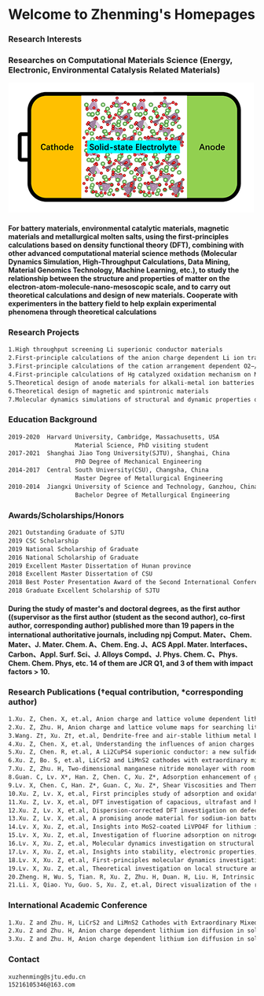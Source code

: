 # Welcome to Zhenming's Homepages


### Research Interests

### Researches on Computational Materials Science (Energy, Electronic, Environmental Catalysis Related Materials)

<img src="https://github.com/zhenming-xu/zhenming-xu/blob/gh-pages/Glassy%20Solid%20Electrolyte.png" alt="GitHub" title="GitHub" width="500" height="264">

#### For battery materials, environmental catalytic materials, magnetic materials and metallurgical molten salts, using the first-principles calculations based on density functional theory (DFT), combining with other advanced computational material science methods (**Molecular Dynamics Simulation, High-Throughput Calculations, Data Mining, Material Genomics Technology, Machine Learning, etc.**), to study the relationship between the structure and properties of matter on the electron-atom-molecule-nano-mesoscopic scale, and to carry out theoretical calculations and design of new materials. Cooperate with experimenters in the battery field to help explain experimental phenomena through theoretical calculations


### Research Projects

```markdown
1.High throughput screening Li superionic conductor materials
2.First-principle calculations of the anion charge dependent Li ion transport in bulk and electrode/electrolyte interface of Li-ion batteries
3.First-principle calculations of the cation arrangement dependent O2−/O− redox process in Li-rich Mn-based cathode materials
4.First-principle calculations of Hg catalyzed oxidation mechanism on MoS2 surface
5.Theoretical design of anode materials for alkali-metal ion batteries
6.Theoretical design of magnetic and spintronic materials
7.Molecular dynamics simulations of structural and dynamic properties of molten salts
```


### Education Background

```markdown
2019-2020  Harvard University, Cambridge, Massachusetts, USA    
                   Material Science, PhD visiting student
2017-2021  Shanghai Jiao Tong University(SJTU), Shanghai, China                         
                   PhD Degree of Mechanical Engineering
2014-2017  Central South University(CSU), Changsha, China           
                   Master Degree of Metallurgical Engineering               
2010-2014  Jiangxi University of Science and Technology, Ganzhou, China            
                   Bachelor Degree of Metallurgical Engineering 
```


### Awards/Scholarships/Honors 

```markdown
2021 Outstanding Graduate of SJTU
2019 CSC Scholarship
2019 National Scholarship of Graduate 
2016 National Scholarship of Graduate
2019 Excellent Master Dissertation of Hunan province
2018 Excellent Master Dissertation of CSU
2018 Best Poster Presentation Award of the Second International Conference on Energy Storage Materials
2018 Graduate Excellent Scholarship of SJTU
```


#### During the study of master's and doctoral degrees, as the first author ((supervisor as the first author (student as the second author), co-first author, corresponding author) published more than 19 papers in the international authoritative journals, including npj Comput. Mater、Chem. Mater、J. Mater. Chem. A、Chem. Eng. J、ACS Appl. Mater. Interfaces、Carbon、Appl. Surf. Sci、J. Alloys Compd、J. Phys. Chem. C、Phys. Chem. Chem. Phys, etc. 14 of them are JCR Q1, and 3 of them with impact factors > 10. 

### Research Publications (†equal contribution, *corresponding author)

```markdown
1.Xu. Z, Chen. X, et.al, Anion charge and lattice volume dependent lithium ion migration in compounds with fcc anion sublattices. npj Comput Mater. 2020, 6, 47. (IF = 9.34，JCR Q1)
2.Xu. Z, Zhu. H, Anion charge and lattice volume maps for searching lithium superionic conductors. Chem. Mater. 2020, 32, 4618. (IF = 9.57，JCR Q1)
3.Wang. Z†, Xu. Z†, et.al, Dendrite-free and air-stable lithium metal batteries enabled by electroless plating with aluminum fluoride. J. Mater. Chem. A. 2020, 8, 9218. (co-first author，IF = 11.30，JCR Q1)
4.Xu. Z, Chen. X, et.al, Understanding the influences of anion charges on Li ion diffusion in a new solid-state electrolyte, Li3LaI6. Chem. Mater. 2019, 31, 7425.  (IF = 9.57，JCR Q1)
5.Xu. Z, Chen. R, et.al, A Li2CuPS4 superionic conductor: a new sulfide-based solid-state electrolyte. J. Mater. Chem. A. 2019, 7, 12645. (IF = 11.30，JCR Q1)
6.Xu. Z, Bo. S, et.al, LiCrS2 and LiMnS2 cathodes with extraordinary mixed electron−ion conductivities and favorable interfacial compatibilities with sulfide electrolyte. ACS Appl. Mater. Interfaces. 2018, 10, 36941. (IF = 8.76，JCR Q1)
7.Xu. Z, Zhu. H, Two-dimensional manganese nitride monolayer with room temperature rigid ferromagnetism under strain. J. Phys. Chem. C. 2018, 122, 14918. (IF = 4.19，JCR Q1)
8.Guan. C, Lv. X*, Han. Z, Chen. C, Xu. Z*, Adsorption enhancement of graphene for fluorine and chlorine from water, Appl. Surf. Sci.  2020, 516, 146157. (co-corresponding author，IF = 6.18，JCR Q1)
9.Lv. X, Chen. C, Han. Z*, Guan. C, Xu. Z*, Shear Viscosities and Thermal Conductivity of NaF-AlF3 Molten Salts: A Non-Equilibrium Molecular Dynamics Study. J. Fluorine. Chem. 2021, 241, 109675. (co-corresponding author，IF = 2.33，JCR Q2)
10.Xu. Z, Lv. X, et.al, First principles study of adsorption and oxidation mechanism of elemental mercury by HCl over MoS2 (100) surface. Chem. Eng J. 2017, 308, 1225.  (IF = 10.65，JCR Q1)
11.Xu. Z, Lv. X, et.al, DFT investigation of capacious, ultrafast and highly conductive hexagonal Cr2C and V2C monolayers as anode materials for high-performance lithium-ion batteries. Phys. Chem. Chem. Phys. 2017, 19, 7807.  (IF = 3.43，JCR Q1)
12.Xu. Z, Lv. X, et.al, Dispersion-corrected DFT investigation on defect chemistry and potassium migration in potassium-graphite intercalation compounds for potassium ion batteries anode materials. Carbon. 2016, 107, 885. (IF = 8.82，JCR Q1)
13.Xu. Z, Lv. X, et.al, A promising anode material for sodium-ion battery with high capacity and high diffusion ability: graphyne and graphdiyne. RSC Adv. 2016, 6, 25594. (IF = 3.12，JCR Q1)
14.Lv. X, Xu. Z, et.al, Insights into MoS2-coated LiVPO4F for lithium ion batteries: A first-principles investigation. J. Alloys Compd. 2016, 681, 253. (IF = 4.65，JCR Q1)
15.Lv. X, Xu. Z, et.al, Investigation of fluorine adsorption on nitrogen doped MgAl2O4 surface by first-principles. Appl. Surf. Sci. 2016, 376, 97. (IF = 6.18, JCR Q1)
16.Lv. X, Xu. Z, et.al, Molecular dynamics investigation on structural and transport properties of Na3AlF6–Al2O3 molten salt. J. Mol. Liq. 2016, 221, 26. (IF = 5.06，JCR Q1)
17.Lv. X, Xu. Z, et.al, Insights into stability, electronic properties, defect properties and Li ions migration of Na, Mg and Al-doped LiVPO4F for cathode materials of lithium ion batteries: A first-principles investigation. J. Solid State Chem. 2016, 239, 228. (IF = 2.73，JCR Q2)
18.Lv. X, Xu. Z, et.al, First-principles molecular dynamics investigation on Na3AlF6 molten salt. J. Fluorine. Chem. 2016, 185, 42. (IF = 2.33, JCR Q2)
19.Lv. X, Xu. Z, et.al, Theoretical investigation on local structure and transport properties of NaF-AlF3 molten salts under electric field environment. J. Mol. Struct. 2016, 1117, 105. (IF = 2.46，JCR Q2)
20.Zheng. H, Wu. S, Tian. R, Xu. Z, Zhu. H, Duan. H, Liu. H, Intrinsic lithiophilicity of Li–garnet electrolytes enabling high‐rate lithium cycling. Adv. Funct. Mater. 2020, 30, 1906189. (IF = 16.84，JCR Q1)
21.Li. X, Qiao. Yu, Guo. S, Xu. Z, et.al, Direct visualization of the reversible O2−/O− redox process in Li-rich cathode materials. Adv. Mater. 2018, 1705197. (IF = 27.40，JCR Q1)
```


### International Academic Conference

```markdown
1.Xu. Z and Zhu. H, LiCrS2 and LiMnS2 Cathodes with Extraordinary Mixed Electron-Ion Conductivities and Favorable Interfacial Compatibilities with Sulfide Electrolyte, The second International Conference on Energy Storage Materials. November, 2018, Shenzhen, China. 
2.Xu. Z and Zhu. H, Anion charge dependent lithium ion diffusion in solids, The Electrochemical Society Meeting. March, 2020, Denver, USA.
3.Xu. Z and Zhu. H, Anion charge dependent lithium ion diffusion in solids, American Physical Society Meeting. May, 2020, Montreal, Canada.
```


### Contact
```markdown
xuzhenming@sjtu.edu.cn  
15216105346@163.com
```
